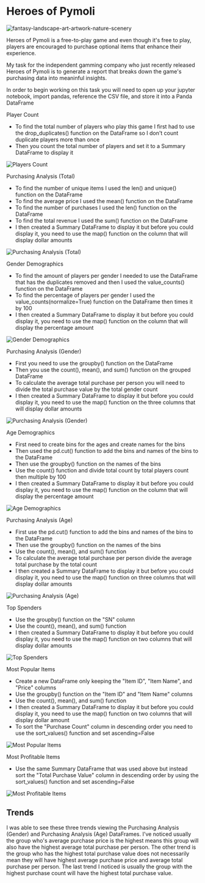 # Heroes of Pymoli
![fantasy-landscape-art-artwork-nature-scenery](https://user-images.githubusercontent.com/60836219/95040129-a3990c00-0687-11eb-8532-0452e1f650af.jpg)

Heroes of Pymoli is a free-to-play game and even though it's free to play, players are encouraged to purchase optional items that enhance their experience.

My task for the independent gamming company who just recently released Heroes of Pymoli is to generate a report that breaks down the game's purchasing data into meaninful insights.

In order to begin working on this task you will need to open up your jupyter notebook, import pandas, reference the CSV file, and store it into a Panda DataFrame

Player Count

* To find the total number of players who play this game I first had to use the drop_duplicates() function on the DataFrame so I don't count duplicate players more than once
* Then you count the total number of players and set it to a Summary DataFrame to display it

![Players Count](https://user-images.githubusercontent.com/60836219/95040137-a8f65680-0687-11eb-8f2d-d640e7992730.PNG)

Purchasing Analysis (Total)

* To find the number of unique items I used the len() and unique() function on the DataFrame
* To find the average price I used the mean() function on the DataFrame
* To find the number of purchases I used the len() function on the DataFrame
* To find the total revenue I used the sum() function on the DataFrame
* I then created a Summary DataFrame to display it but before you could display it, you need to use the map() function on the column that will display dollar amounts

![Purchasing Analysis (Total)](https://user-images.githubusercontent.com/60836219/95040167-be6b8080-0687-11eb-8328-9e4f87784655.PNG)

Gender Demographics
* To find the amount of players per gender I needed to use the DataFrame that has the duplicates removed and then I used the value_counts() function on the DataFrame
* To find the percentage of players per gender I used the value_counts(normalize=True) function on the DataFrame then times it by 100
* I then created a Summary DataFrame to display it but before you could display it, you need to use the map() function on the column that will display the percentage amount

![Gender Demographics](https://user-images.githubusercontent.com/60836219/95040198-cfb48d00-0687-11eb-9f10-f5d89325c1d1.PNG)

Purchasing Analysis (Gender)

* First you need to use the groupby() function on the DataFrame
* Then you use the count(), mean(), and sum() function on the grouped DataFrame
* To calculate the average total purchase per person you will need to divide the total purchase value by the total gender count
* I then created a Summary DataFrame to display it but before you could display it, you need to use the map() function on the three columns that will display dollar amounts

![Purchasing Analysis (Gender)](https://user-images.githubusercontent.com/60836219/95040208-d9d68b80-0687-11eb-804f-57cfd2f56357.PNG)

Age Demographics 

* First need to create bins for the ages and create names for the bins
* Then used the pd.cut() function to add the bins and names of the bins to the DataFrame
* Then use the groupby() function on the names of the bins
* Use the count() function and divide total count by total players count then multiple by 100
* I then created a Summary DataFrame to display it but before you could display it, you need to use the map() function on the column that will display the percentage amount

![Age Demographics](https://user-images.githubusercontent.com/60836219/95040261-fa064a80-0687-11eb-947f-31ba32e5e082.PNG)

Purchasing Analysis (Age)

* First use the pd.cut() function to add the bins and names of the bins to the DataFrame
* Then use the groupby() function on the names of the bins
* Use the count(), mean(), and sum() function
* To calculate the average total purchase per person divide the average total purchase by the total count
* I then created a Summary DataFrame to display it but before you could display it, you need to use the map() function on three columns that will display dollar amounts

![Purchasing Analysis (Age)](https://user-images.githubusercontent.com/60836219/95040265-fd99d180-0687-11eb-86fd-9660d9eb4b5a.PNG)

Top Spenders

* Use the groupby() function on the "SN" column
* Use the count(), mean(), and sum() function
* I then created a Summary DataFrame to display it but before you could display it, you need to use the map() function on two columns that will display dollar amounts

![Top Spenders](https://user-images.githubusercontent.com/60836219/95040273-025e8580-0688-11eb-8fdd-b68ce69ae20e.PNG)

Most Popular Items

* Create a new DataFrame only keeping the "Item ID", "Item Name", and "Price" columns
* Use the groupby() function on the "Item ID" and "Item Name" columns
* Use the count(), mean(), and sum() function
* I then created a Summary DataFrame to display it but before you could display it, you need to use the map() function on two columns that will display dollar amount
* To sort the "Purchase Count" column in descending order you need to use the sort_values() function and set ascending=False

![Most Popular Items](https://user-images.githubusercontent.com/60836219/95040281-05597600-0688-11eb-857f-9dbe361a7bc2.PNG)

Most Profitable Items

* Use the same Summary DataFrame that was used above but instead sort the "Total Purchase Value" column in descending order by using the sort_values() function and set ascending=False

![Most Profitable Items](https://user-images.githubusercontent.com/60836219/95040283-08546680-0688-11eb-96dc-c4d524891503.PNG)

## Trends

I was able to see these three trends viewing the Purchasing Analysis (Gender) and Purchasing Analysis (Age) DataFrames. I've noticed usually the group who's average purchase price is the highest means this group will also have the highest average total purchase per person. The other trend is the group who has the highest total purchase value does not necessarily mean they will have highest average purchase price and average total purchase per person. The last trend I noticed is usually the group with the highest purchase count will have the highest total purchase value.




